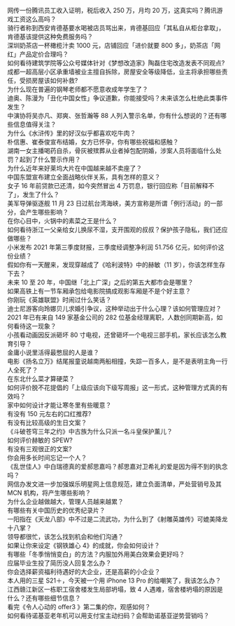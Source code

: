 网传一份腾讯员工收入证明，税后收入 250 万，月均 20 万，这真实吗？腾讯游戏工资这么高吗？  
骑行者称到西安肯德基要水喝被店员骂出来，肯德基回应「其私自从柜台拿取」，肯德基该提供这种免费服务吗？  
深圳奶茶店一杯橄榄汁卖 1000 元，店铺回应「进价就要 800 多」，奶茶店「网红」产品定价合理吗？  
如何看待建筑学院等公众号媒体针对《梦想改造家》陶磊住宅改造发表不同观点?  
成都一超高层小区承重墙被业主擅自拆除，房屋安全等级降低，业主将承担哪些责任，受损房屋该如何补救?  
为什么现在普遍的钢琴老师都不愿意收成年学生了？  
迪奥、陈漫为「丑化中国女性」争议道歉，你能接受吗？未来该怎么杜绝此类事件发生？  
中演协将吴亦凡、郑爽、张哲瀚等 88 人列入警示名单，你有什么想说的？还有哪些信息值得关注？  
为什么《水浒传》里的好汉似乎都喜欢吃牛肉？  
朴信惠、崔泰俊宣布结婚，女方已怀孕，你有哪些祝福和感触？  
湖南一女主播喝药自杀，骨灰被殡葬从业者掉包配阴婚，涉案人员将面临什么处罚？起到了什么警示作用？  
为什么近年来好莱坞大片在中国越来越不卖座了？  
中国东盟宣布建立全面战略伙伴关系，具有怎样的意义？  
女子 16 年前贷款已还清，如今突然冒出 4 万罚息，银行回应称「目前解释不了」，发生了什么？  
美军导弹驱逐舰 11 月 23 日过航台湾海峡，美方宣称是所谓「例行活动」的一部分，会产生哪些影响？  
在你心目中，火锅中的素菜之王是什么？  
如何看待浙江一父亲给女儿换尿不湿，支开围观的叔叔？保护孩子隐私，我们还应做哪些？  
小米发布 2021 年第三季度财报，三季度经调整净利润 51.756 亿元，如何评价这份业绩？  
假如你有一天醒来，发现穿越成了《哈利波特》中的赫敏（11 岁），你该怎样生存下去？  
未来 10 至 20 年，中国继「北上广深」之后的第五大都市会是哪里？  
如果高铁上有一节车厢承包给电影院搞成观影车厢是不是个好主意？  
你刚玩《英雄联盟》时闹过什么笑话？  
迪士尼游客向玲娜贝儿求婚引争议，这种举动出于什么心理？该如何管理应对？  
2021 年已有来自 149 家基金公司的 282 位基金经理离职，人数创同期新高，如何看待这一现象？  
小孩看动画因反派砸坏 80 寸电视，还曾砸坏一个电视三部手机，家长应该怎么教育引导？  
金庸小说里活得最憋屈的人是谁？  
电影《扬名立万》结尾报童说越南两船相撞，失踪一百多人，是不是表明主角一行人全死了？  
在东北什么菜才算硬菜？  
如何评价脱不花提倡的「上级应该向下级写周报」这一形式，这种管理方式真的有效吗？  
家中如何设计才能让寒冬里有些暖意？  
有没有 150 元左右的口红推荐?  
有没有比较高级的生日文案？  
《斗破苍穹三年之约》中古族为什么只派一名斗皇保护薰儿？  
如何评价赫敏的 SPEW?  
有没有三观很正的文案?  
你会用多长时间忘记一个人？  
《乱世佳人》中白瑞德真的爱郝思嘉吗？郝思嘉对卫希礼的爱是因为得不到的执念吗？  
网信办发文进一步加强娱乐明星网上信息规范，建立负面清单，严处营销号及其 MCN 机构，将产生哪些影响？  
为什么企业越做越大，管理人员越来越累？  
有哪些有关中国历史的优秀纪录片？  
一阳指在《天龙八部》中不过是二流武功，为什么到了《射雕英雄传》可媲美降龙十八掌？  
领导都很忙，该怎么找到机会和他们沟通？  
如果让你来设定《钢铁雄心 4》的成就，你会如何设计？  
有哪些「冬季悄悄变白」的方法？内服加外用美白效果会更好吗？  
应届毕业生投了简历没人回复怎么办？  
你会选择薪资福利待遇好的大企业，还是高薪的小企业？  
本人用的三星 S21＋，今天被一个用 iPhone 13 Pro 的给嘲笑了，我该怎么办？  
江西赣江新区一栋职工宿舍楼发生局部坍塌，致 4 人遇难，宿舍楼坍塌的原因是什么？还有哪些细节信息？  
看完《令人心动的 offer3 》第二集的你，观感如何？  
如何看待诺基亚老年机可以用支付宝主动扫码？会帮助诺基亚逆势营销吗？  
